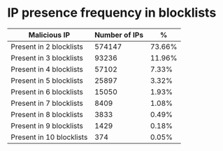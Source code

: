 # IP presence frequency in blocklists
| Malicious IP | Number of IPs | % |
|----|----|----|
| Present in 2 blocklists | 574147 | 73.66% |
| Present in 3 blocklists | 93236 | 11.96% |
| Present in 4 blocklists | 57102 | 7.33% |
| Present in 5 blocklists | 25897 | 3.32% |
| Present in 6 blocklists | 15050 | 1.93% |
| Present in 7 blocklists | 8409 | 1.08% |
| Present in 8 blocklists | 3833 | 0.49% |
| Present in 9 blocklists | 1429 | 0.18% |
| Present in 10 blocklists | 374 | 0.05% |
